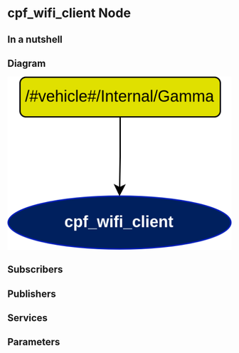 # cpf_wifi_client Node

## In a nutshell

## Diagram
![cpf_wifi_client Diagram](img/cpf_wifi_client.png)

## Subscribers

## Publishers

## Services

## Parameters
